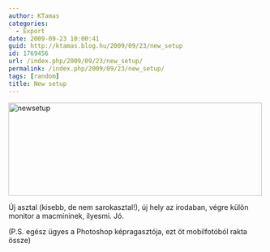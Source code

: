 ```yaml
---
author: KTamas
categories:
  - Export
date: 2009-09-23 10:00:41
guid: http://ktamas.blog.hu/2009/09/23/new_setup
id: 1769456
url: /index.php/2009/09/23/new_setup/
permalink: /index.php/2009/09/23/new_setup/
tags: [random]
title: New setup
---
```


[<img class="aligncenter size-full wp-image-786" title="newsetup" src="http://ktamas.blog.hu/media/image/200909/newsetup.jpg" alt="newsetup" width="500" height="184" />](http://ktamas.blog.hu/media/image/200909/newsetup.jpg) 

Új asztal (kisebb, de nem sarokasztal!), új hely az irodaban, végre külön monitor a macmininek, ilyesmi. Jó. 

(P.S. egész ügyes a Photoshop képragasztója, ezt öt mobilfotóból rakta össze)
